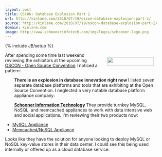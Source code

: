 ```yaml
---
layout: post
title: OSCON: Database Explosion Part 2
url: http://kinlane.com/2010/07/19/oscon-database-explosion-part-2/
source: http://kinlane.com/2010/07/19/oscon-database-explosion-part-2/
domain: kinlane.com
image: http://www.schoonerinfotech.com/img/logos/schooner-logo.png
---
```

{% include JB/setup %}<p><img class="alignnone" style="padding: 15px;" title="Schooner Information Technology" src="http://www.schoonerinfotech.com/img/logos/schooner-logo.png" alt="" width="153" height="29" align="right" />After spending some time last weekend reviewing the exhibitors at the upcoming <a href="http://www.oscon.com/oscon2010/" target="_blank">OSCON - Open Source Convention</a> I noticed a pattern:
<p style="padding-left: 30px;"><strong>There is an explosion in database innovation right now</strong>
I listed seven separate database platforms and tools that are exhibiting at the Open Source Convention. I neglected a very notable database platform appliance company:
<p style="padding-left: 30px;"><a href="http://www.schoonerinfotech.com/" target="_blank"><strong>Schooner Information Technology</strong></a>
They provide turnkey MySQL, NoSQL, and memcached appliances to work with data intensive web and social applications. I'm reviewing their two products now:
<ul class="mainlist">
	<li><a href="http://www.schoonerinfotech.com/products/mysql_appliance" target="_blank">MySQL Appliance</a></li>
	<li><a href="http://www.schoonerinfotech.com/products/memcached_nosql_cache_appliance" target="_blank">Memcached/NoSQL Appliance</a></li>
</ul>
Looks like they have the solution for anyone looking to deploy MySQL or NoSQL key-value stores in their data center. I could see this being used internally or offered up as a cloud database service.</p>
